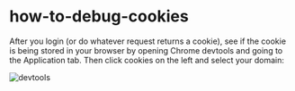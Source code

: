 # how-to-debug-cookies

After you login (or do whatever request returns a cookie), see if the cookie is being stored in your browser by opening Chrome devtools and going to the Application tab. Then click cookies on the left and select your domain:

![devtools](https://github.com/benawad/how-to-debug-cookies/raw/master/Screen%20Shot%202019-06-19%20at%206.44.47%20PM.png)

